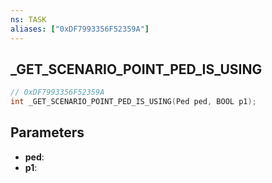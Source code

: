 ```yaml
---
ns: TASK
aliases: ["0xDF7993356F52359A"]
---
```

## _GET_SCENARIO_POINT_PED_IS_USING

```c
// 0xDF7993356F52359A
int _GET_SCENARIO_POINT_PED_IS_USING(Ped ped, BOOL p1);
```

## Parameters
* **ped**:
* **p1**:
